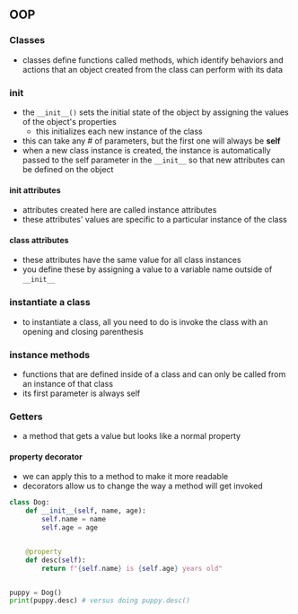 ## OOP

### Classes
- classes define functions called methods, which identify behaviors and actions that an object created from the class can perform with its data

### __init__
- the ```__init__()``` sets the initial state of the object by assigning the values of the object's properties
    - this initializes each new instance of the class
- this can take any # of parameters, but the first one will always be **self**
- when a new class instance is created, the instance is automatically passed to the self parameter in the `__init__` so that new attributes can be defined on the object

#### __init__ attributes
- attributes created here are called instance attributes
- these attributes' values are specific to a particular instance of the class

#### class attributes
- these attributes have the same value for all class instances
- you define these by assigning a value to a variable name outside of `__init__`

### instantiate a class
- to instantiate a class, all you need to do is invoke the class with an opening and closing parenthesis

### instance methods
- functions that are defined inside of a class and can only be called from an instance of that class
- its first parameter is always self

### Getters
- a method that gets a value but looks like a normal property

#### property decorator
- we can apply this to a method to make it more readable
- decorators allow us to change the way a method will get invoked


```python
class Dog:
    def __init__(self, name, age):
        self.name = name
        self.age = age


    @property
    def desc(self):
        return f"{self.name} is {self.age} years old"


puppy = Dog()
print(puppy.desc) # versus doing puppy.desc()
```
